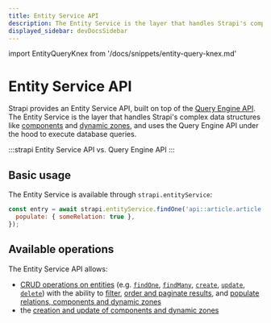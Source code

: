 ```yaml
---
title: Entity Service API
description: The Entity Service is the layer that handles Strapi's complex data structures like components and dynamic zones, and uses the Query Engine API under the hood to execute database queries.
displayed_sidebar: devDocsSidebar
---
```

import EntityQueryKnex from '/docs/snippets/entity-query-knex.md'

# Entity Service API

Strapi provides an Entity Service API, built on top of the [Query Engine API](/dev-docs/api/query-engine/). The Entity Service is the layer that handles Strapi's complex data structures like [components](/dev-docs/backend-customization/models#components) and [dynamic zones](/dev-docs/backend-customization/models#dynamic-zones), and uses the Query Engine API under the hood to execute database queries.

:::strapi Entity Service API vs. Query Engine API
<EntityQueryKnex components={props.components} />
:::

## Basic usage

The Entity Service is available through `strapi.entityService`:

```js
const entry = await strapi.entityService.findOne('api::article.article', 1, {
  populate: { someRelation: true },
});
```

## Available operations

The Entity Service API allows:

- [CRUD operations on entities](/dev-docs/api/entity-service/crud) (e.g. [`findOne`](/dev-docs/api/entity-service/crud#findone), [`findMany`](/dev-docs/api/entity-service/crud#findmany), [`create`](/dev-docs/api/entity-service/crud#create), [`update`](/dev-docs/api/entity-service/crud#update), [`delete`](/dev-docs/api/entity-service/crud#delete)) with the ability to [filter](/dev-docs/api/entity-service/filter), [order and paginate results](/dev-docs/api/entity-service/order-pagination), and [populate relations, components and dynamic zones](/dev-docs/api/entity-service/populate)
- the [creation and update of components and dynamic zones](/dev-docs/api/entity-service/components-dynamic-zones)
